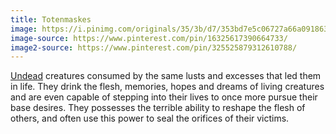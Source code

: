 ```yaml
---
title: Totenmaskes
image: https://i.pinimg.com/originals/35/3b/d7/353bd7e5c06727a66a0918631f2d97fa.png
image-source: https://www.pinterest.com/pin/16325617390664733/
image2-source: https://www.pinterest.com/pin/325525879312610788/
---
```


[Undead](undead) creatures consumed by the same lusts and excesses that led them in life. They drink the flesh, memories, hopes and dreams of living creatures and are even capable of stepping into their lives to once more pursue their base desires. They possesses the terrible ability to reshape the flesh of others, and often use this power to seal the orifices of their victims.
